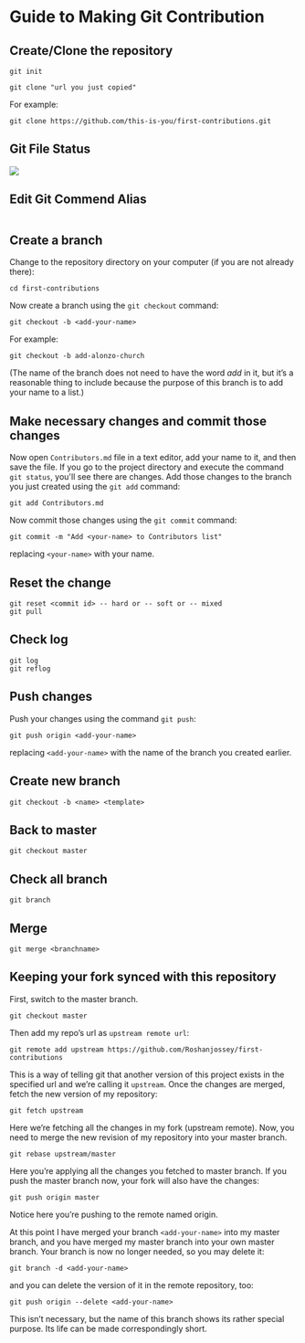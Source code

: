 # Guide to Making Git Contribution



## Create/Clone the repository

```
git init
```

```
git clone "url you just copied"
```

For example:

```
git clone https://github.com/this-is-you/first-contributions.git
```

## Git File Status

![](https://git-scm.com/book/en/v2/images/lifecycle.png)

## Edit Git Commend Alias

```

```

## Create a branch

Change to the repository directory on your computer (if you are not already there):

```
cd first-contributions
```

Now create a branch using the `git checkout` command:

```
git checkout -b <add-your-name>
```

For example:

```
git checkout -b add-alonzo-church
```

(The name of the branch does not need to have the word *add* in it, but it’s a reasonable thing to include because the purpose of this branch is to add your name to a list.)



## Make necessary changes and commit those changes

Now open `Contributors.md` file in a text editor, add your name to it, and then save the file. If you go to the project directory and execute the command `git status`, you'll see there are changes. Add those changes to the branch you just created using the `git add` command:

```
git add Contributors.md
```

Now commit those changes using the `git commit` command:

```
git commit -m "Add <your-name> to Contributors list"
```

replacing `<your-name>` with your name.

## Reset the change

```
git reset <commit id> -- hard or -- soft or -- mixed
git pull
```

## Check log

```
git log
git reflog
```

## Push changes

Push your changes using the command `git push`:

```
git push origin <add-your-name>
```

replacing `<add-your-name>` with the name of the branch you created earlier.

## Create new branch

```
git checkout -b <name> <template>
```

## Back to master

```
git checkout master
```

## Check all branch

```
git branch
```

## Merge

```
git merge <branchname>
```



## Keeping your fork synced with this repository

First, switch to the master branch.

```
git checkout master
```

Then add my repo’s url as `upstream remote url`:

```
git remote add upstream https://github.com/Roshanjossey/first-contributions
```

This is a way of telling git that another version of this project exists in the specified url and we’re calling it `upstream`. Once the changes are merged, fetch the new version of my repository:

```
git fetch upstream
```

Here we’re fetching all the changes in my fork (upstream remote). Now, you need to merge the new revision of my repository into your master branch.

```
git rebase upstream/master
```

Here you’re applying all the changes you fetched to master branch. If you push the master branch now, your fork will also have the changes:

```
git push origin master
```

Notice here you’re pushing to the remote named origin.

At this point I have merged your branch `<add-your-name>` into my master branch, and you have merged my master branch into your own master branch. Your branch is now no longer needed, so you may delete it:

```
git branch -d <add-your-name>
```

and you can delete the version of it in the remote repository, too:

```
git push origin --delete <add-your-name>
```

This isn’t necessary, but the name of this branch shows its rather special purpose. Its life can be made correspondingly short.